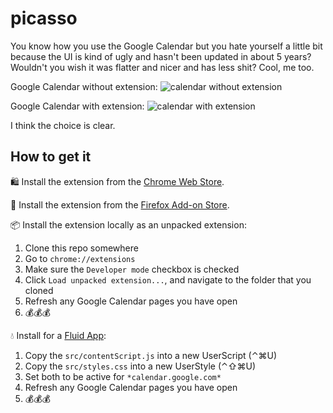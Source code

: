 # picasso
You know how you use the Google Calendar but you hate yourself a little bit because the UI is kind of ugly and hasn't been updated in about 5 years? Wouldn't you wish it was flatter and nicer and has less shit?
Cool, me too.

Google Calendar without extension:
![calendar without extension](https://cloud.githubusercontent.com/assets/1369170/21790622/74a34c90-d692-11e6-92d6-9a7251aae2ed.png)

Google Calendar with extension:
![calendar with extension](https://cloud.githubusercontent.com/assets/1369170/21791582/8bddba52-d698-11e6-8e96-1cc5196a2c2d.png)

I think the choice is clear.

## How to get it
🛍 Install the extension from the [Chrome Web Store](https://chrome.google.com/webstore/detail/picasso-a-google-calendar/ngodfeghffipflmlaehgbklfhkfnklbd).

🦊 Install the extension from the [Firefox Add-on Store](https://addons.mozilla.org/en-US/firefox/addon/picasso-google-calendar-theme/).

📦 Install the extension locally as an unpacked extension:
 1. Clone this repo somewhere
 1. Go to `chrome://extensions`
 1. Make sure the `Developer mode` checkbox is checked
 1. Click `Load unpacked extension...`, and navigate to the folder that you cloned
 1. Refresh any Google Calendar pages you have open
 1. 💰💰💰

💧 Install for a [Fluid App](http://fluidapp.com):
 1. Copy the `src/contentScript.js` into a new UserScript (⌃⌘U)
 1. Copy the `src/styles.css` into a new UserStyle (⌃⇧⌘U)
 1. Set both to be active for `*calendar.google.com*`
 1. Refresh any Google Calendar pages you have open
 1. 💰💰💰